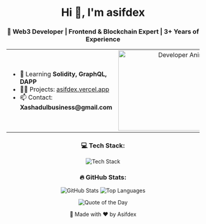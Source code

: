<h1 align="center">Hi 👋, I'm asifdex</h1>
<h3 align="center">🚀 Web3 Developer | Frontend & Blockchain Expert | 3+ Years of Experience</h3>

<table>
  <tr>
    <td width="65%">
      <ul>
        <li>🌱 Learning <strong>Solidity, GraphQL, DAPP</strong></li>
        <li>👨‍💻 Projects: <a href="https://asifdex.vercel.app">asifdex.vercel.app</a></li>
        <li>📫 Contact: <strong>Xashadulbusiness@gmail.com</strong></li>
      </ul>
    </td>
    <td align="center" width="35%">
      <img src="https://www.tech-bhai.com/wp-content/uploads/2024/10/gifImg-8.gif" alt="Developer Animation" width="350" height="210"/>
    </td>
  </tr>
</table>

<h3 align="center">💻 Tech Stack:</h3>
<p align="center">
  <img src="https://skillicons.dev/icons?i=react,redux,nextjs,tailwind,typescript,javascript,nodejs,mongodb,nestjs,graphql,solidity" alt="Tech Stack" />
</p>

<h3 align="center">🔥 GitHub Stats:</h3>
<p align="center">
  <img src="https://github-readme-stats.vercel.app/api?username=asifdex&theme=radical&show_icons=true" alt="GitHub Stats"/>
  <img src="https://github-readme-stats.vercel.app/api/top-langs/?username=asifdex&theme=radical&layout=compact" alt="Top Languages"/>
</p>

<p align="center">
  <img src="https://quotes-github-readme.vercel.app/api?type=horizontal&theme=radical" alt="Quote of the Day"/>
</p>

<p align="center">💙 Made with ❤️ by Asifdex</p>
